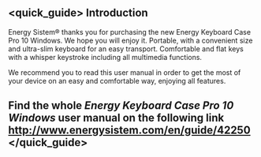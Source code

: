 ## <quick_guide> Introduction

Energy Sistem® thanks you for purchasing the new Energy Keyboard Case Pro 10 Windows. We hope you will enjoy it. Portable, with a convenient size and ultra-slim keyboard for an easy transport. Comfortable and flat keys with a whisper keystroke including all multimedia functions.


We recommend you to read this user manual in order to get the most of your device on an easy and comfortable way, enjoying all features.


## <unique> Find the whole *Energy Keyboard Case Pro 10 Windows* user manual on the following link   http://www.energysistem.com/en/guide/42250 </unique> </quick_guide>
